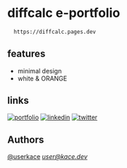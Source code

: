 # diffcalc e-portfolio

```html
  https://diffcalc.pages.dev
```

## features
- minimal design
- white & ORANGE

## links
[![portfolio](https://img.shields.io/badge/my_portfolio-000?style=for-the-badge&logo=ko-fi&logoColor=white)](https://user.kace.dev/)
[![linkedin](https://img.shields.io/badge/linkedin-0A66C2?style=for-the-badge&logo=linkedin&logoColor=white)](https://www.linkedin.com/in/kcspadilla/)
[![twitter](https://img.shields.io/badge/github-1e1e1e?style=for-the-badge&logo=github&logoColor=white)](https://github.com/userkace)

## Authors
[@userkace](https://www.github.com/userkace)
*[user@kace.dev](mailto:user@kace.dev)*
